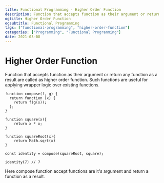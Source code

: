 ```yaml
---
title: Functional Programming - Higher Order Function
description: Function that accepts function as their argument or return any function as a result are called as higher order function.
ogtitle: Higher Order Function
ogsubtitle: Functional Programming
tags: ["functional-programming", "higher-order-function"]
categories: ["Programming", "Functional Programming"]
date: 2021-03-08
---
```


# Higher Order Function

Function that accepts function as their argument or return any function as a result are called as higher order function. Such functions are useful for applying wrapper logic over existing functions.

```
function compose(f, g) {
  return function (x) {
    return f(g(x));
  };
}

function square(x){
    return x * x;
}

function squareRoot(x){
    return Math.sqrt(x)
}

const identity = compose(squareRoot, square);

identity(7) // 7

```

Here compose function accept functions are it's argument and return a function as a result.
